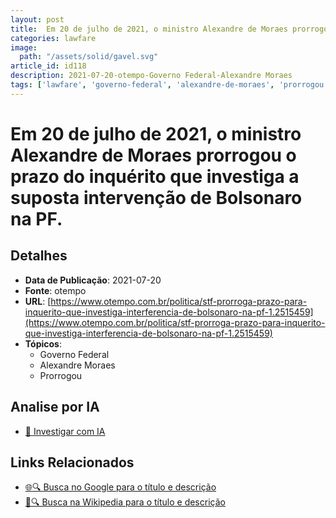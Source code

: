 ```yaml
---
layout: post
title:  Em 20 de julho de 2021, o ministro Alexandre de Moraes prorrogou o prazo do inquérito que investiga a suposta intervenção de Bolsonaro na PF.
categories: lawfare
image: 
  path: "/assets/solid/gavel.svg"
article_id: id118
description: 2021-07-20-otempo-Governo Federal-Alexandre Moraes
tags: ['lawfare', 'governo-federal', 'alexandre-de-moraes', 'prorrogou']
---
```


# Em 20 de julho de 2021, o ministro Alexandre de Moraes prorrogou o prazo do inquérito que investiga a suposta intervenção de Bolsonaro na PF.

## Detalhes
- **Data de Publicação**: 2021-07-20
- **Fonte**: otempo
- **URL**: [https://www.otempo.com.br/politica/stf-prorroga-prazo-para-inquerito-que-investiga-interferencia-de-bolsonaro-na-pf-1.2515459](https://www.otempo.com.br/politica/stf-prorroga-prazo-para-inquerito-que-investiga-interferencia-de-bolsonaro-na-pf-1.2515459)
- **Tópicos**:
  - Governo Federal
  - Alexandre Moraes
  - Prorrogou

## Analise por IA
- [🤖 Investigar com IA](https://www.perplexity.ai/search?q=%22not%C3%ADcia%20artigo%20Brasil%22%20Em%2020%20de%20julho%20de%202021%2C%20o%20ministro%20Alexandre%20de%20Moraes%20prorrogou%20o%20prazo%20do%20inqu%C3%A9rito%20que%20investiga%20a%20suposta%20interven%C3%A7%C3%A3o%20de%20Bolsonaro%20na%20PF.%20otempo%202021-07-20)

## Links Relacionados
- [🌐🔍 Busca no Google para o título e descrição](https://www.google.com/search?q=%22not%C3%ADcia%20artigo%20Brasil%22%20Em%2020%20de%20julho%20de%202021%2C%20o%20ministro%20Alexandre%20de%20Moraes%20prorrogou%20o%20prazo%20do%20inqu%C3%A9rito%20que%20investiga%20a%20suposta%20interven%C3%A7%C3%A3o%20de%20Bolsonaro%20na%20PF.%20otempo%202021-07-20)
- [📖🔍 Busca na Wikipedia para o título e descrição](https://pt.wikipedia.org/w/index.php?search=%22not%C3%ADcia%20artigo%20Brasil%22%20Em%2020%20de%20julho%20de%202021%2C%20o%20ministro%20Alexandre%20de%20Moraes%20prorrogou%20o%20prazo%20do%20inqu%C3%A9rito%20que%20investiga%20a%20suposta%20interven%C3%A7%C3%A3o%20de%20Bolsonaro%20na%20PF.%20otempo%202021-07-20)

